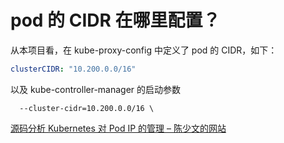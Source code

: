 # pod 的 CIDR 在哪里配置？

从本项目看，在 kube-proxy-config 中定义了 pod 的 CIDR，如下：

```yaml
clusterCIDR: "10.200.0.0/16"
```

以及 kube-controller-manager 的启动参数

```text
  --cluster-cidr=10.200.0.0/16 \
```

[源码分析 Kubernetes 对 Pod IP 的管理 – 陈少文的网站](https://www.chenshaowen.com/blog/source-analysis-kubernetes-management-of-pod-ip.html)